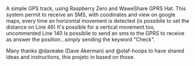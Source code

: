 A simple GPS track, using Raspberry Zero and WaweShare GPRS Hat. 
This system permit to receive an SMS, with coodinates and view on google maps, every time an horizontal movement is detected (is possibile to set the distance on Line 46)
It's possible for a vertical movement too, uncommented Line 140
Is possibile to send an sms to the GPRS to receive as answer the position...simply sending the keyword "Check". 

Many thanks @daveake (Dave Akerman) and @olaf-hoops to have shared ideas and instructions, this projetc in based on those.
